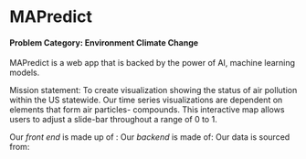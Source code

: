 # MAPredict

#### Problem Category: Environment **Climate Change**

MAPredict is a web app that is backed by the power of AI, machine learning models.

Mission statement: To create visualization showing the status of air pollution within the US statewide. Our time series visualizations are dependent on elements that form air particles- compounds. This interactive map allows users to adjust a slide-bar throughout a range of 0 to 1.   

Our *front end* is made up of :
Our *backend* is made of:
Our data is sourced from:
